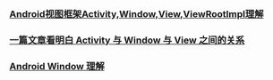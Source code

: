 ### [Android视图框架Activity,Window,View,ViewRootImpl理解](https://www.jianshu.com/p/c223b993b1ec)

### [一篇文章看明白 Activity 与 Window 与 View 之间的关系](https://blog.csdn.net/freekiteyu/article/details/79408969)

### [Android Window 理解](https://blog.csdn.net/lbcwnu/article/details/82180119)